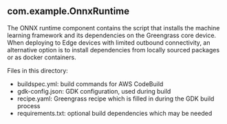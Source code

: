 ## com.example.OnnxRuntime

The ONNX runtime component contains the script that installs the machine learning framework and its dependencies on the Greengrass core device. When deploying to Edge devices with limited outbound connectivity, an alternative option is to install dependencies from locally sourced packages or as docker containers.

Files in this directory:

- buildspec.yml: build commands for AWS CodeBuild
- gdk-config.json: GDK configuration, used during build
- recipe.yaml: Greengrass recipe which is filled in during the GDK build process
- requirements.txt: optional build dependencies which may be needed
